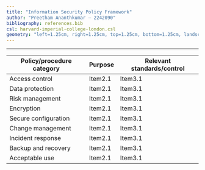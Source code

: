 ```yaml
---
title: "Information Security Policy Framework"
author: "Preetham Ananthkumar – 2242090"
bibliography: references.bib
csl: harvard-imperial-college-london.csl
geometry: "left=1.25cm, right=1.25cm, top=1.25cm, bottom=1.25cm, landscape"
---
```


---

| Policy/procedure category | Purpose | Relevant standards/control |
| ------------------------- | ------- | -------------------------- |
| Access control            | Item2.1 | Item3.1                    |
| Data protection           | Item2.1 | Item3.1                    |
| Risk management           | Item2.1 | Item3.1                    |
| Encryption                | Item2.1 | Item3.1                    |
| Secure configuration      | Item2.1 | Item3.1                    |
| Change management         | Item2.1 | Item3.1                    |
| Incident response         | Item2.1 | Item3.1                    |
| Backup and recovery       | Item2.1 | Item3.1                    |
| Acceptable use            | Item2.1 | Item3.1                    |
